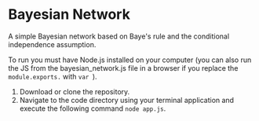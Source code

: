 # Bayesian Network

A simple Bayesian network based on Baye's rule and the conditional independence assumption.

To run you must have Node.js installed on your computer (you can also run the JS from the bayesian_network.js file in a browser if you replace the `module.exports.` with `var `).

1. Download or clone the repository.
2. Navigate to the code directory using your terminal application and execute the following command `node app.js`.
